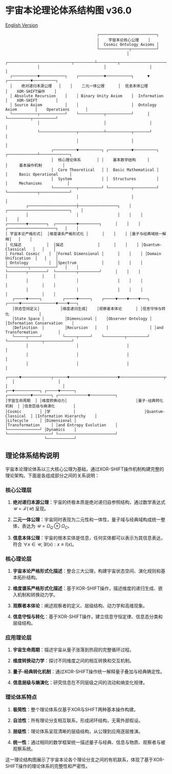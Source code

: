 # 宇宙本论理论体系结构图 v36.0

[English Version](theory_structure_en.md)

```
                                        ┌─────────────────────────┐
                                        │    宇宙本论核心公理    │
                                        │  Cosmic Ontology Axioms │
                                        └─────────────┬───────────┘
                                                     │
              ┌────────────────────────────┬─────────┴─────────┬────────────────────────────┐
              │                            │                   │                            │
  ┌───────────▼───────────┐    ┌───────────▼───────────┐      ▼                 ┌──────────▼──────────┐
  │    绝对递归本源公理   │    │    二元一体公理      │  信息本体公理          │    XOR-SHIFT操作    │
  │ Absolute Recursion    │    │ Binary Unity Axiom    │  Information           │    XOR-SHIFT        │
  │ Source Axiom          │    │                       │  Ontology Axiom        │    Operations       │
  └───────────┬───────────┘    └───────────┬───────────┘      │                 └──────────┬──────────┘
              │                            │                   │                            │
              └────────────────┬───────────┴───────────┬───────┘                            │
                               │                       │                                    │
                    ┌──────────▼──────────┐ ┌──────────▼──────────┐           ┌─────────────┴─────────────┐
                    │  核心理论体系       │ │    基本数学结构     │           │     基本操作机制         │
                    │  Core Theoretical   │ │  Basic Mathematical │           │     Basic Operational     │
                    │  System             │ │  Structures         │           │     Mechanisms           │
                    └──────────┬──────────┘ └──────────┬──────────┘           └─────────────┬─────────────┘
                               │                       │                                     │
         ┌─────────────────────┼─────────────────┐    │    ┌───────────────────────────┐    │
         │                     │                 │    │    │                           │    │
┌────────▼────────┐  ┌─────────▼─────────┐      │    │    │ ┌─────────────────────┐   │    │
│ 宇宙本论严格形式│  │维度谱系严格形式化 │      │    │    │ │量子与经典域统一解释│   │    │
│ 化描述           │  │描述               │      │    │    │ │Quantum-Classical   │   │    │
│ Formal Cosmic    │  │Formal Dimensional │      │    │    │ │Domain Unification  │   │    │
│ Ontology         │  │Spectrum           │      │    │    │ └─────────┬───────────┘   │    │
└────────┬────────┘  └─────────┬─────────┘      │    │    │           │               │    │
         │                     │                 │    │    │           │               │    │
         │                     │                 │    │    │           │               │    │
   ┌─────▼─────┐         ┌─────▼─────┐    ┌─────▼────▼────▼───┐ ┌─────▼───────────────▼────▼───┐
   │状态空间定义│         │维度递归生成│    │观察者本体论      │ │信息守恒与转化             │
   │State Space │         │Dimensional │    │Observer Ontology │ │Information Conservation    │
   │Definition  │         │Recursion   │    │                  │ │and Transformation         │
   └─────┬─────┘         └─────┬─────┘    └─────────┬─────────┘ └───────────────┬────────────┘
         │                     │                     │                           │
         │                     │                     │                           │
         │                     │                     │                           │
   ┌─────▼─────────────┬──────▼─────────────────────▼───────────────────┬───────▼────────────────┐
   │                   │                                                 │                        │
┌──▼───────────┐ ┌─────▼──────┐                              ┌──────────▼────────┐ ┌─────────────▼───────────┐
│宇宙生命周期  │ │维度转换动力│                              │量子-经典转化机制  │ │信息层级与熵演化        │
│Cosmic        │ │学          │                              │Quantum-Classical  │ │Information Hierarchy    │
│Lifecycle     │ │Dimensional │                              │Transformation     │ │and Entropy Evolution    │
└──────────────┘ │Dynamics    │                              └───────────────────┘ └─────────────────────────┘
                 └────────────┘

```

## 理论体系结构说明

宇宙本论理论体系以三大核心公理为基础，通过XOR-SHIFT操作机制构建完整的理论架构。下面是各组成部分之间的关系说明：

### 核心公理层

1. **绝对递归本源公理**：宇宙的终极本质是绝对递归自参照结构，通过数学表达式 $`\mathcal{U} = \mathcal{F}(\mathcal{U})`$ 呈现。

2. **二元一体公理**：宇宙同时表现为二元性和一体性，量子域与经典域构成统一整体，表达为 $`\mathcal{U} = \Omega_Q \oplus \Omega_C`$。

3. **信息本体公理**：宇宙的根本实体是信息，任何实体都可以表示为其信息表达，符合 $`\forall x \in \mathcal{U}, \exists I(x) : x \equiv I(x)`$。

### 核心理论层

1. **宇宙本论严格形式化描述**：整合三大公理，构建宇宙状态空间、演化规则和基本拓扑结构。

2. **维度谱系严格形式化描述**：基于XOR-SHIFT操作，描述维度的递归生成、嵌入机制和转换动力学。

3. **观察者本体论**：阐述观察者的定义、层级结构、动力学和高维现象。

4. **信息守恒与转化**：基于XOR-SHIFT操作，建立信息守恒定律、信息态分类和层级结构。

### 应用理论层

1. **宇宙生命周期**：描述宇宙从量子涨落到热寂的完整循环过程。

2. **维度转换动力学**：探讨不同维度之间的相互转换和交互机制。

3. **量子-经典转化机制**：通过XOR-SHIFT操作统一解释量子叠加与经典确定性。

4. **信息层级与熵演化**：研究信息在不同层级之间的流动和熵变化规律。

### 理论体系特点

1. **极简性**：整个理论体系仅基于XOR与SHIFT两种基本操作构建。

2. **自洽性**：所有理论分支相互联系，形成闭环结构，无需外部假设。

3. **层级性**：理论体系呈现清晰的层级结构，从公理到应用逐层推演。

4. **统一性**：通过相同的数学框架统一描述量子与经典、信息与物质、观察者与被观察系统。

这一理论结构图展示了宇宙本论各个理论分支之间的有机联系，体现了基于XOR-SHIFT操作的理论体系的完整性和严密性。 